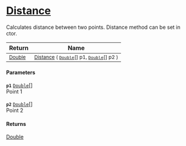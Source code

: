 # [Distance](./Dtw-100664205.md)

Calculates distance between two points.  Distance method can be set in ctor.

| Return | Name | 
| --- | --- | 
| <sub>[Double](https://docs.microsoft.com/en-us/dotnet/api/System.Double)</sub>| <sub>[Distance](./Dtw-100664205.md) ( [`Double`](https://docs.microsoft.com/en-us/dotnet/api/System.Double)[] p1, [`Double`](https://docs.microsoft.com/en-us/dotnet/api/System.Double)[] p2 )</sub>| <br>


#### Parameters
**`p1`**  [`Double`](https://docs.microsoft.com/en-us/dotnet/api/System.Double)[]<br>Point 1<br><br>**`p2`**  [`Double`](https://docs.microsoft.com/en-us/dotnet/api/System.Double)[]<br>Point 2
#### Returns
[Double](https://docs.microsoft.com/en-us/dotnet/api/System.Double)